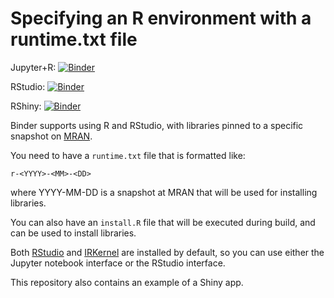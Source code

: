 # Specifying an R environment with a runtime.txt file

Jupyter+R: [![Binder](http://mybinder.org/badge.svg)](http://beta.mybinder.org/v2/gh/SantanderMetGroup/r-binder-example/master?filepath=index.ipynb)

RStudio: [![Binder](http://mybinder.org/badge.svg)](http://beta.mybinder.org/v2/gh/SantanderMetGroup/r-binder-example/master?urlpath=rstudio)

RShiny: [![Binder](http://mybinder.org/badge.svg)](http://beta.mybinder.org/v2/gh/SantanderMetGroup/r-binder-example/master?urlpath=shiny/bus-dashboard/)

Binder supports using R and RStudio, with libraries pinned to a specific
snapshot on [MRAN](https://mran.microsoft.com/documents/rro/reproducibility).

You need to have a `runtime.txt` file that is formatted like:

```
r-<YYYY>-<MM>-<DD>
```

where YYYY-MM-DD is a snapshot at MRAN that will be used for installing
libraries.

You can also have an `install.R` file that will be executed during build,
and can be used to install libraries.

Both [RStudio](https://www.rstudio.com/) and [IRKernel](https://irkernel.github.io/)
are installed by default, so you can use either the Jupyter notebook interface or
the RStudio interface.

This repository also contains an example of a Shiny app.
